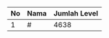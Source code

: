 | No | Nama            | Jumlah Level |
|----|-----------------|--------------|
| 1  | #    |    4638        |
